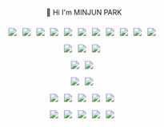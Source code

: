 <!-- ![header](header.png) -->
<p align="center"> 👋 Hi I'm MINJUN PARK</p>
<h3 align='center'> </h3>
<!-- <p align ="center">Software Engineer</p> -->


<p align="center">
  <img src="https://img.shields.io/badge/javascript-%23323330.svg?style=plastic&logo=javascript&logoColor=%23F7DF1E"/>&nbsp;&nbsp;
  <img src="https://img.shields.io/badge/node.js-6DA55F?style=plastic&logo=node.js&logoColor=white"/>&nbsp;&nbsp;
  <img src="https://img.shields.io/badge/express.js-%23404d59.svg?style=plastic&logo=express&logoColor=%2361DAFB"/>&nbsp;&nbsp;
  <img src="https://img.shields.io/badge/ruby-%23CC342D.svg?style=plastic&logo=ruby&logoColor=white"/>&nbsp;&nbsp;
  <img src="https://img.shields.io/badge/rails-%23CC0000.svg?style=plastic&logo=ruby-on-rails&logoColor=white"/>&nbsp;&nbsp;
  <img src="https://img.shields.io/badge/dart-%230175C2.svg?style=plastic&logo=dart&logoColor=white"/>&nbsp;&nbsp;
  <img src="https://img.shields.io/badge/Flutter-%2302569B.svg?style=plastic&logo=Flutter&logoColor=white"/>&nbsp;&nbsp;
  <img src="https://img.shields.io/badge/python-3670A0?style=plastic&logo=python&logoColor=ffdd54"/>&nbsp;&nbsp;
   <img src="https://img.shields.io/badge/numpy-%23013243.svg?style=plastic&logo=numpy&logoColor=white"/>&nbsp;&nbsp;
  <img src="https://img.shields.io/badge/c-%2300599C.svg?style=plastic&logo=c&logoColor=white"/>&nbsp;&nbsp;
  <img src="https://img.shields.io/badge/c++-%2300599C.svg?style=plastic&logo=c%2B%2B&logoColor=white"/>&nbsp;&nbsp;
</p>
<p align="center">
  <img src="https://img.shields.io/badge/NPM-%23000000.svg?style=plastic&logo=npm&logoColor=white"/>&nbsp;&nbsp;
  <img src="https://img.shields.io/badge/vuejs-%2335495e.svg?style=plastic&logo=vuedotjs&logoColor=%234FC08D"/>&nbsp;&nbsp;
  <img src="https://img.shields.io/badge/-mocha-%238D6748?style=plastic&logo=mocha&logoColor=white"/>&nbsp;&nbsp;
</p>
<p align="center">
  <img src="https://img.shields.io/badge/opencv-%23white.svg?style=plastic&logo=opencv&logoColor=white"/>&nbsp;&nbsp;
  <img src="https://img.shields.io/badge/threejs-black?style=plastic&logo=three.js&logoColor=white"/>&nbsp;&nbsp;
</p>
<p align="center">
  <img src="https://img.shields.io/badge/MongoDB-%234ea94b.svg?style=plastic&logo=mongodb&logoColor=white"/>&nbsp;&nbsp;
  <img src="https://img.shields.io/badge/sqlite-%2307405e.svg?style=plastic&logo=sqlite&logoColor=white"/>&nbsp;&nbsp;
</p>
<p align="center">
  <img src="https://img.shields.io/badge/git-%23F05033.svg?style=plastic&logo=git&logoColor=white"/>&nbsp;&nbsp;
  <img src="https://img.shields.io/badge/gitlab-%23181717.svg?style=plastic&logo=gitlab&logoColor=white"/>&nbsp;&nbsp;
  <img src="https://img.shields.io/badge/apache-%23D42029.svg?style=plastic&logo=apache&logoColor=white"/>&nbsp;&nbsp;
  <img src="https://img.shields.io/badge/AWS-%23FF9900.svg?style=plastic&logo=amazon-aws&logoColor=white"/>&nbsp;&nbsp;
  <img src="https://img.shields.io/badge/Cloudflare-F38020?style=plastic&logo=Cloudflare&logoColor=white"/>&nbsp;&nbsp;
</p>
  <!-- <img src="https://img.shields.io/badge/mysql-%2300f.svg?style=plastic&logo=mysql&logoColor=white"/>&nbsp;&nbsp; -->
<p align="center">
  <img src="https://img.shields.io/badge/Red%20Hat-EE0000?style=plastic&logo=redhat&logoColor=white"/>&nbsp;&nbsp;
  <img src="https://img.shields.io/badge/Arch%20Linux-1793D1?logo=arch-linux&logoColor=fff&style=plastic"/>&nbsp;&nbsp;
  <img src="https://img.shields.io/badge/Android-3DDC84?style=plastic&logo=android&logoColor=white"/>&nbsp;&nbsp;
  <img src="https://img.shields.io/badge/VIM-%2311AB00.svg?style=plastic&logo=vim&logoColor=white"/>&nbsp;&nbsp;
  <img src="https://img.shields.io/badge/shell_script-%23121011.svg?style=plastic&logo=gnu-bash&logoColor=white"/>&nbsp;&nbsp;
</p>
